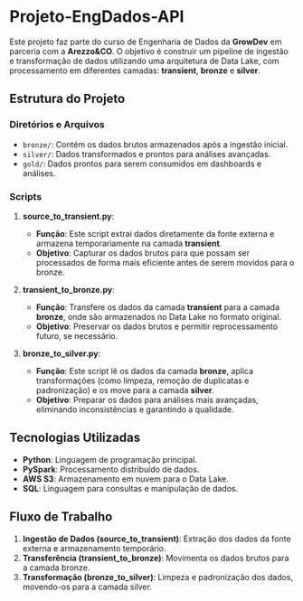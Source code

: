 # Projeto-EngDados-API

Este projeto faz parte do curso de Engenharia de Dados da **GrowDev** em parceria com a **Arezzo&CO**. O objetivo é construir um pipeline de ingestão e transformação de dados utilizando uma arquitetura de Data Lake, com processamento em diferentes camadas: **transient**, **bronze** e **silver**.

## Estrutura do Projeto

### Diretórios e Arquivos

- `bronze/`: Contém os dados brutos armazenados após a ingestão inicial.
- `silver/`: Dados transformados e prontos para análises avançadas.
- `gold/`: Dados prontos para serem consumidos em dashboards e análises.

### Scripts

1. **source_to_transient.py**:
   - **Função**: Este script extrai dados diretamente da fonte externa e armazena temporariamente na camada **transient**.
   - **Objetivo**: Capturar os dados brutos para que possam ser processados de forma mais eficiente antes de serem movidos para o bronze.

2. **transient_to_bronze.py**:
   - **Função**: Transfere os dados da camada **transient** para a camada **bronze**, onde são armazenados no Data Lake no formato original.
   - **Objetivo**: Preservar os dados brutos e permitir reprocessamento futuro, se necessário.

3. **bronze_to_silver.py**:
   - **Função**: Este script lê os dados da camada **bronze**, aplica transformações (como limpeza, remoção de duplicatas e padronização) e os move para a camada **silver**.
   - **Objetivo**: Preparar os dados para análises mais avançadas, eliminando inconsistências e garantindo a qualidade.

## Tecnologias Utilizadas

- **Python**: Linguagem de programação principal.
- **PySpark**: Processamento distribuído de dados.
- **AWS S3**: Armazenamento em nuvem para o Data Lake.
- **SQL**: Linguagem para consultas e manipulação de dados.

## Fluxo de Trabalho

1. **Ingestão de Dados (source_to_transient)**: Extração dos dados da fonte externa e armazenamento temporário.
2. **Transferência (transient_to_bronze)**: Movimenta os dados brutos para a camada bronze.
3. **Transformação (bronze_to_silver)**: Limpeza e padronização dos dados, movendo-os para a camada silver.


